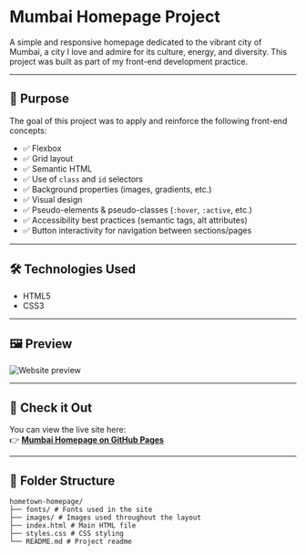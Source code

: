 # Mumbai Homepage Project

A simple and responsive homepage dedicated to the vibrant city of Mumbai, a city I love and admire for its culture, energy, and diversity. This project was built as part of my front-end development practice.

---

## 🌟 Purpose

The goal of this project was to apply and reinforce the following front-end concepts:

- ✅ Flexbox
- ✅ Grid layout
- ✅ Semantic HTML
- ✅ Use of `class` and `id` selectors
- ✅ Background properties (images, gradients, etc.)
- ✅ Visual design
- ✅ Pseudo-elements & pseudo-classes (`:hover`, `:active`, etc.)
- ✅ Accessibility best practices (semantic tags, alt attributes)
- ✅ Button interactivity for navigation between sections/pages


---

## 🛠️ Technologies Used

- HTML5
- CSS3

---

## 🖼️ Preview

![Website preview](./images/preview.png)

---

## 🔗 Check it Out

You can view the live site here:  
👉 **[Mumbai Homepage on GitHub Pages](https://aditi-jadhav-arch.github.io/hometown-homepage/)**

---

## 📁 Folder Structure

```
hometown-homepage/
├── fonts/ # Fonts used in the site
├── images/ # Images used throughout the layout
├── index.html # Main HTML file
├── styles.css # CSS styling
└── README.md # Project readme
```
